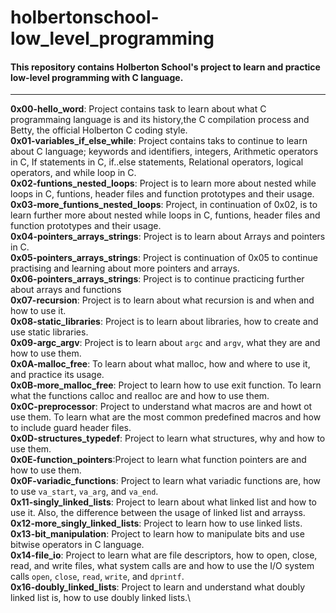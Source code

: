 # holbertonschool-low_level_programming 
#### This repository contains Holberton School's project to learn and practice low-level programming with C language.
------------------------------------------------------------------------------------------------------------------
**0x00-hello_word**: Project contains task to learn about what C programmaing language is and its history,the C compilation process and Betty, the official Holberton C coding style.\
**0x01-variables_if_else_while**: Project contains taks to continue to learn about C language; keywords and identifiers, integers, Arithmetic operators in C, If statements in C, if..else statements, Relational operators, logical operators, and while loop in C.\
**0x02-funtions_nested_loops**:
Project is to learn more about nested while loops in C, funtions, header files and function prototypes and their usage.\
**0x03-more_funtions_nested_loops**: Project, in continuation of 0x02, is to learn further more about nested while loops in C, funtions, header files and function prototypes and their usage.\
**0x04-pointers_arrays_strings**: Project is to learn about Arrays and pointers in C.\
**0x05-pointers_arrays_strings**: Project is continuation of 0x05 to continue practising and learning about more pointers and arrays.\
**0x06-pointers_arrays_strings**: Project is to continue practicing further about arrays and functions\
**0x07-recursion**: Project is to learn about what recursion is and when and how to use it.\
**0x08-static_libraries**: Project is to learn about libraries, how to create and use static libraries.\
**0x09-argc_argv**: Project is to learn about `argc` and `argv`, what they are and how to use them.\
**0x0A-malloc_free**: To learn about what malloc, how and where to use it, and practice its usage.\
**0x0B-more_malloc_free**: Project to learn how to use exit function. To learn what the functions calloc and realloc are and how to use them.\
**0x0C-preprocessor**: Project to understand what macros are and howt ot use them. To learn what are the most common predefined macros and how to include guard header files.\
**0x0D-structures_typedef**: Project to learn what structures, why and how to use them.\
**0x0E-function_pointers**:Project to learn what function pointers are and how to use them.\
**0x0F-variadic_functions**: Project to learn what variadic functions are, how to use `va_start`, `va_arg`, and `va_end`.\
**0x11-singly_linked_lists**: Project to learn about what linked list and how to use it. Also, the difference between the usage of linked list and arrayss.\
**0x12-more_singly_linked_lists**: Project to learn how to use linked lists.\
**0x13-bit_manipulation**: Project to learn how to manipulate bits and use bitwise operators in C language.\
**0x14-file_io**: Project to learn what are file descriptors, how to open, close, read, and write files, what system calls are and how to use the I/O system calls `open`, `close`, `read`, `write`, and `dprintf`.\
**0x16-doubly_linked_lists**: Project to learn and understand what doubly linked list is, how to use doubly linked lists.\
